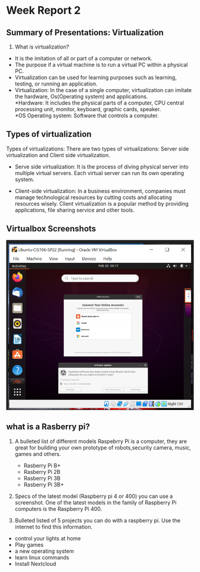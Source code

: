 # Week Report 2
## Summary of Presentations: Virtualization 
1. What is virtualization?
  
* It is the imitation of all or part of a computer or network. 
* The purpose if a virtual machine is to run a virtual PC within a physical PC.  
* Virtualization can be used for learning purposes such as learning, testing, or running an application. 
* Virtualization: In the case of a single computer, virtualization can imitate the hardware, Os(Operating system)  and applications.   
*Hardware: It includes the physical parts of a computer, CPU central processing unit, monitor, keyboard, graphic cards, speaker.  
*OS Operating system: Software that controls a computer.  

## Types of virtualization
  
Types of virtualizations: 
There are two types of virtualizations: Server side virtualization and Client side virtualization.  

* Serve side virtualization:  It is the process of diving physical server into multiple virtual servers. Each virtual server can run its own operating system.  
  
* Client-side virtualization: In a business environment, companies must manage technological resources by cutting costs and allocating resources wisely.
Client virtualization is a popular method by providing applications, file sharing service and other tools. 


## Virtualbox Screenshots 
![Virtualbox](virtualbox.png)



## what is a Rasberry pi? 
1. A bulleted list of different models
   Raspebrry Pi is a computer, they are great for building your own prototype of robots,security camera, music, games and others. 
   * Rasberry Pi B+
   * Rasberry Pi 2B
   * Rasberry Pi 3B
   * Rasberry Pi 3B+
  
2. Specs of the latest model (Raspberry pi 4 or 400) you can use a screenshot.
One of the latest models in the family of Raspberry Pi computers is the Raspberry Pi 400. 
  
3. Bulleted listed of 5 projects you can do with a raspberry pi. Use the internet to find this information.
* control your lights at home 
* Play games 
* a new operating system 
* learn linux commands 
* Install Nextcloud




 

 